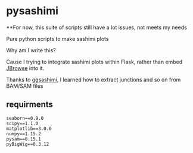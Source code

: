 # pysashimi

**For now, this suite of scripts still have a lot issues, not meets my needs


Pure python scripts to make sashimi plots

Why am I write this?

Cause I trying to integrate sashimi plots within Flask, rather than embed [JBrowse](https://github.com/GMOD/jbrowse) into it.

Thanks to [ggsashimi](https://github.com/guigolab/ggsashimi), I learned how to extract junctions and so on from BAM/SAM files

## requirments
```
seaborn==0.9.0
scipy==1.1.0
matplotlib==3.0.0
numpy==1.15.2
pysam==0.15.1
pyBigWig==0.3.12
```


